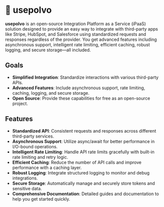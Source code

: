 # 🐙 usepolvo

**usepolvo** is an open-source Integration Platform as a Service (iPaaS) solution designed to provide an easy way to integrate with third-party apps like Stripe, HubSpot, and Salesforce using standardized requests and responses regardless of the provider. You get advanced features including asynchronous support, intelligent rate limiting, efficient caching, robust logging, and secure storage—all included.

## Goals

- **Simplified Integration**: Standardize interactions with various third-party APIs.
- **Advanced Features**: Include asynchronous support, rate limiting, caching, logging, and secure storage.
- **Open Source**: Provide these capabilities for free as an open-source project.

## Features

- **Standardized API**: Consistent requests and responses across different third-party services.
- **Asynchronous Support**: Utilize async/await for better performance in I/O-bound operations.
- **Intelligent Rate Limiting**: Handle API rate limits gracefully with built-in rate limiting and retry logic.
- **Efficient Caching**: Reduce the number of API calls and improve performance with a caching layer.
- **Robust Logging**: Integrate structured logging to monitor and debug integrations.
- **Secure Storage**: Automatically manage and securely store tokens and sensitive data.
- **Comprehensive Documentation**: Detailed guides and documentation to help you get started quickly.
